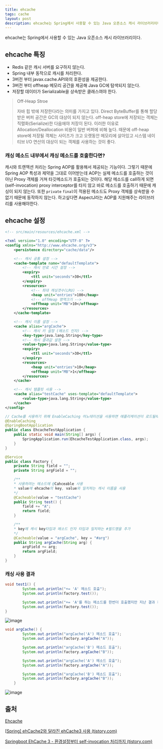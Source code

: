 ```yaml
---
title: ehcache
tags: cache
layout: post
description: ehcache는 Spring에서 사용할 수 있는 Java 오픈소스 캐시 라이브러리이다.
---
```


ehcache는 Spring에서 사용할 수 있는 Java 오픈소스 캐시 라이브러리이다.

## ehcache 특징

- Redis 같은 캐시 서버를 요구하지 않는다.
- Spring 내부 동작으로 캐시를 처리한다.
- 3버전 부터 javax.cache.API와의 호환성을 제공한다.
- 3버전 부터 offheap 메모리 공간을 제공해 Java GC에 탐색되지 않는다.
- 저장할 데이터가 Serializable을 상속받은 클래스여야 한다.

> Off-Heap Stroe
>
> 자바 힙 밖에 저장한다라는 의미를 가지고 있다. Direct ByteBuffer를 통해 할당받은 버퍼 공간은 GC의 대상이 되지 않는다. off-heap store에 저장되는 객체는 직렬화(Serialize)한 다음에야 저장이 된다.  이러한 이유로 Allocation/Deallocation  비용이 일반 버퍼에 비해 높다. 때문에 off-heap store에 저장될 객체는 사이즈가 크고 오랫동안 메모리에 살아있고 시스템 네이티브 I/O 연산의 대상이 되는 객체를 사용하는 것이 좋다.

### 캐싱 메소드 내부에서 캐싱 메소드를 호출한다면?

캐시와 트랜잭션 처리는 Spring AOP를 활용해서 제공되는 기능이다. 그렇기 때문에 Spring AOP 특성과 제약을 그대로 이어받는데 AOP는 실제 메소드를 호출하는 것이 아닌 Proxy 객체를 거쳐 타깃메소드가 호출되는 것이다. 해당 메소드를 call하게 되면(self-invocation) proxy interceptor를 타지 않고 바로 메소드를 호출하기 때문에 캐싱이 되지 않는다. 또한 `private` `final`이 적용된 메소드도 Proxy 객체를 상속받을 수 없기 때문에 동작하지 않는다. 하고싶다면 AspectJ라는 AOP를 지원해주는 라이브러리를 사용해야한다.

## ehcache 설정

```xml
<!-- src/main/resources/ehcache.xml -->

<?xml version="1.0" encoding="UTF-8" ?>
<config xmlns="http://www.ehcache.org/v3">
    <persistence directory="cache/data"/>

    <!-- 캐시 공통 설정 -->
    <cache-template name="defaultTemplate">
        <!-- 캐시 만료 시간 설정 -->
        <expiry>
            <ttl unit="seconds">30</ttl>
        </expiry>
        <resources>
            <!-- 최대 캐싱갯수(LRU) -->
            <heap unit="entries">100</heap>
            <!-- offHeap 영역크기 -->
            <offheap unit="MB">10</offheap>
        </resources>
    </cache-template>

    <!-- 캐시 이름 설정 -->
    <cache alias="argCache">
        <!-- 캐시 키 설정 (메소드 인자) -->
        <key-type>java.lang.String</key-type>
        <!-- 캐시 결과값 설정 -->
        <value-type>java.lang.String</value-type>
        <expiry>
            <ttl unit="seconds">30</ttl>
        </expiry>
        <resources>
            <heap unit="entries">10</heap>
            <offheap unit="MB">1</offheap>
        </resources>
    </cache>

    <!-- 캐시 템플릿 사용 -->
    <cache alias="testCache" uses-template="defaultTemplate">
        <value-type>java.lang.String</value-type>
    </cache>
</config>
```

```java
// Cache를 사용하기 위해 EnableCaching 어노테이션을 사용하면 애플리케이션이 로드될때 ehcache.xml을 읽어 초기화 및 캐시 기능을 사용할 수 있게됨
@EnableCaching
@SpringBootApplication
public class EhcacheTestApplication {
    public static void main(String[] args) {
        SpringApplication.run(EhcacheTestApplication.class, args);
    }
}
```

```java
@Service
public class Factory {
    private String field = "";
    private String argField = "";

    /**
    * 사용하려는 메소드에 @Cahceable 사용
    * value에 ehcache의 key, value와 일치하는 캐시 이름을 사용
    */
    @Cacheable(value = "testCache")
    public String test() {
        field += "A";
        return field;
    }

    /**
    * key에 캐시 key타입과 메소드 인자 타입과 일치하는 #필드명을 추가
    */
    @Cacheable(value = "argCache", key = "#arg")
    public String argCache(String arg) {
        argField += arg;
        return argField;
    }
}
```

### 캐싱 사용 결과

```java
void test1() {
        System.out.println("+= 'A' 메소드 호출");
        System.out.println(factory.test());

        System.out.println("+= 'A'를 하는 메소드를 한번더 호출했지만 지난 결과 캐싱됨");
        System.out.println(factory.test());
}
```

![image](https://user-images.githubusercontent.com/37204770/169692856-1bae83b0-9bf4-4e08-92bf-1ad60fe8b976.png)

```java
void argCache() {
        System.out.println("argCache('A') 메소드 호출");
        System.out.println(factory.argCache("A"));

        System.out.println("argCache('B') 메소드 호출");
        System.out.println(factory.argCache("B"));

        System.out.println("argCache('A') 메소드 호출");
        System.out.println(factory.argCache("A"));

        System.out.println("argCache('B') 메소드 호출");
        System.out.println(factory.argCache("B"));
    }
```

![image](https://user-images.githubusercontent.com/37204770/169692890-d44b96d5-49d8-465b-98da-5b86edf26283.png)



## 출처

[Ehcache](https://www.ehcache.org/)

[[Spring\] ehCache2와 달라진 ehCache3 사용 (tistory.com)](https://chati.tistory.com/147)

[Springboot EhCache 3 - 환경설정부터 self-invocation 처리까지 (tistory.com)](https://prohannah.tistory.com/88)